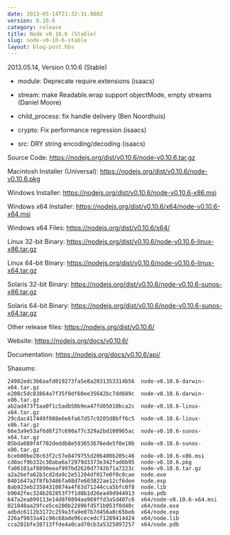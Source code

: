 ```yaml
---
date: 2013-05-14T21:32:31.000Z
version: 0.10.6
category: release
title: Node v0.10.6 (Stable)
slug: node-v0-10-6-stable
layout: blog-post.hbs
---
```


2013.05.14, Version 0.10.6 (Stable)

* module: Deprecate require.extensions (isaacs)

* stream: make Readable.wrap support objectMode, empty streams (Daniel Moore)

* child_process: fix handle delivery (Ben Noordhuis)

* crypto: Fix performance regression (isaacs)

* src: DRY string encoding/decoding (isaacs)

Source Code: https://nodejs.org/dist/v0.10.6/node-v0.10.6.tar.gz

Macintosh Installer (Universal): https://nodejs.org/dist/v0.10.6/node-v0.10.6.pkg

Windows Installer: https://nodejs.org/dist/v0.10.6/node-v0.10.6-x86.msi

Windows x64 Installer: https://nodejs.org/dist/v0.10.6/x64/node-v0.10.6-x64.msi

Windows x64 Files: https://nodejs.org/dist/v0.10.6/x64/

Linux 32-bit Binary: https://nodejs.org/dist/v0.10.6/node-v0.10.6-linux-x86.tar.gz

Linux 64-bit Binary: https://nodejs.org/dist/v0.10.6/node-v0.10.6-linux-x64.tar.gz

Solaris 32-bit Binary: https://nodejs.org/dist/v0.10.6/node-v0.10.6-sunos-x86.tar.gz

Solaris 64-bit Binary: https://nodejs.org/dist/v0.10.6/node-v0.10.6-sunos-x64.tar.gz

Other release files: https://nodejs.org/dist/v0.10.6/

Website: https://nodejs.org/docs/v0.10.6/

Documentation: https://nodejs.org/docs/v0.10.6/api/

Shasums:

```
24982edc3b6aafd019273fa5e8a2031353314b56  node-v0.10.6-darwin-x64.tar.gz
e208c5dc83864a7f35f9df60ee35642bc7dd689c  node-v0.10.6-darwin-x86.tar.gz
ab2ad473f5aa0f1c5adb50b9ea47fd05010bca2c  node-v0.10.6-linux-x64.tar.gz
29cdac417449f088e6e6fa67d57c9205d8bff6c5  node-v0.10.6-linux-x86.tar.gz
66e3a9e53af6d8f27c690a77c329a2bd108965ac  node-v0.10.6-sunos-x64.tar.gz
05bda089f4f702deddb8e593653676ede5f0e10b  node-v0.10.6-sunos-x86.tar.gz
6ceb80be28c63f2c57e8479755d206400b205c46  node-v0.10.6-x86.msi
cd0acf9b332c30aba6a72979d3373e342fad6b95  node-v0.10.6.pkg
fa06101af8890eeaf997bd2620d7742b71a7223c  node-v0.10.6.tar.gz
a2a2befa62b3cd2da9c2e51204df017e0f0c0cae  node.exe
8401647a2f8fb3486fa08d7e603822ae12cf6dee  node.exp
8ab923eb23584310874a4f63d71244cca5bfc0f8  node.lib
b9042fec324b202853f7f1d8b1d26ea49d944913  node.pdb
647a2ea899113e14d8f0894aa969ffd3a5d407c6  x64/node-v0.10.6-x64.msi
021048aa29fce5ce200b22896fd5f1b053f0d40c  x64/node.exe
adbdc6112b3172c259a3fa9e07b7d456a0c65beb  x64/node.exp
226af9033a41c96c68ade96cecedcf1289414424  x64/node.lib
cca201bfe38713ffde4a0cad70cb3a5325097257  x64/node.pdb
```
